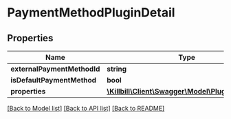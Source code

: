 # PaymentMethodPluginDetail

## Properties
Name | Type | Description | Notes
------------ | ------------- | ------------- | -------------
**externalPaymentMethodId** | **string** |  | [optional] 
**isDefaultPaymentMethod** | **bool** |  | [optional] 
**properties** | [**\Killbill\Client\Swagger\Model\PluginProperty[]**](PluginProperty.md) |  | [optional] 

[[Back to Model list]](../../README.md#documentation-for-models) [[Back to API list]](../../README.md#documentation-for-api-endpoints) [[Back to README]](../../README.md)

